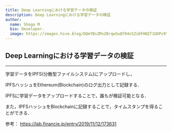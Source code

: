 ```yaml
---
title: Deep Learningにおける学習データの検証
description: Deep Learningにおける学習データの検証
author:
  name: Shogo M
  bio: Developer.
  image: https://images.hive.blog/DQmYBsZMv2BrqwSuQf84nSZi6FHNZf1UDPv9YzqTo7w5qjw/IMG_0435.JPG
---
```


## Deep Learningにおける学習データの検証

---

学習データをIPFS(分散型ファイルシステム)にアップロードし，

IPFSハッシュをEthereum(Blockchain)のログ出力として記録する．

IPFSに学習データをアップロードすることで，誰もが検証可能となる．

また，IPFSハッシュをBlockchainに記録することで，タイムスタンプを得ることができる．

参考：
https://lab.financie.jp/entry/2019/11/12/173631